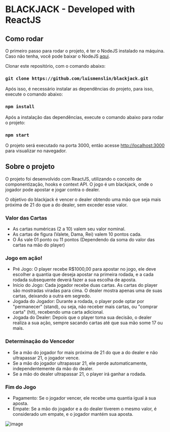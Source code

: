 # BLACKJACK - Developed with ReactJS

## Como rodar

O primeiro passo para rodar o projeto, é ter o NodeJS instalado na máquina. Caso não tenha, você pode baixar o NodeJS [aqui](https://nodejs.org/en/).

Clonar este repositório, com o comando abaixo:
### `git clone https://github.com/luismenslin/blackjack.git`

Após isso, é necessário instalar as dependências do projeto, para isso, execute o comando abaixo:
### `npm install`

Após a instalação das dependências, execute o comando abaixo para rodar o projeto:
### `npm start`

O projeto será executado na porta 3000, então acesse [http://localhost:3000](http://localhost:3000) para visualizar no navegador.

## Sobre o projeto
O projeto foi desenvolvido com ReactJS, utilizando o conceito de componentização, hooks e context API. O jogo é um blackjack, onde o jogador pode apostar e jogar contra o dealer. 

O objetivo do blackjack é vencer o dealer obtendo uma mão que seja mais próxima de 21 do que a do dealer, sem exceder esse valor.

### Valor das Cartas
  - As cartas numéricas (2 a 10) valem seu valor nominal.
  - As cartas de figura (Valete, Dama, Rei) valem 10 pontos cada.
  - O Ás vale 01 ponto ou 11 pontos (Dependendo da soma do valor das cartas na mão do player)

### Jogo em ação!
  - Pré Jogo: O player recebe R$1000,00 para apostar no jogo, ele deve escolher a quantia que deseja apostar na primeira rodada, e a cada rodada subsequente deverá fazer a sua escolha de aposta.
  - Início do Jogo: Cada jogador recebe duas cartas. As cartas do player são mostradas viradas para cima. O dealer mostra apenas uma de suas cartas, deixando a outra em segredo.
  - Jogada do Jogador: Durante a rodada, o player pode optar por "permanecer" (stand), ou seja, não receber mais cartas, ou "comprar carta" (hit), recebendo uma carta adicional.
  - Jogada do Dealer: Depois que o player toma sua decisão, o dealer realiza a sua ação, sempre sacando cartas até que sua mão some 17 ou mais.

### Determinação do Vencedor
  - Se a mão do jogador for mais próxima de 21 do que a do dealer e não ultrapassar 21, o jogador vence.
  - Se a mão do jogador ultrapassar 21, ele perde automaticamente, independentemente da mão do dealer.
  - Se a mão do dealer ultrapassar 21, o player irá ganhar a rodada.

### Fim do Jogo
  - Pagamento: Se o jogador vencer, ele recebe uma quantia igual à sua aposta.
  - Empate: Se a mão do jogador e a do dealer tiverem o mesmo valor, é considerado um empate, e o jogador mantém sua aposta.

![image](https://github.com/luismenslin/blackjack/assets/104454182/bc757657-4187-4d60-9723-79f7ebe6f3ef)
